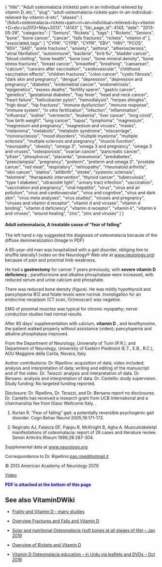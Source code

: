 {
    "title": "Adult osteomalacia (rickets) pain in an individual relieved by vitamin D, etc.",
    "slug": "adult-osteomalacia-rickets-pain-in-an-individual-relieved-by-vitamin-d-etc",
    "aliases": [
        "/Adult+osteomalacia+rickets+pain+in+an+individual+relieved+by+vitamin+D+etc+\u2013+May+2013",
        "/4143"
    ],
    "tiki_page_id": 4143,
    "date": "2013-05-28",
    "categories": [
        "Seniors",
        "Rickets"
    ],
    "tags": [
        "Rickets",
        "Seniors",
        "bone",
        "bone cancer",
        "cancer",
        "falls fractures",
        "rickets",
        "vitamin d"
    ],
    "associated_tags": [
        "CYPA",
        "CYPB",
        "CYPR",
        "EBV",
        "HRV",
        "PCOS",
        "RSV",
        "SAD",
        "ankle fractures",
        "anxiety",
        "asthma",
        "atherosclerosis",
        "atrial fibrillation",
        "autoimmune",
        "bacteria",
        "bird flu",
        "bladder cancer",
        "blood clotting",
        "bone health",
        "bone loss",
        "bone mineral density",
        "bone stress fractures",
        "breast cancer",
        "breastfed",
        "breathing",
        "caesarean",
        "calcium",
        "cancers after vaccination",
        "cardiovascular",
        "childhood vaccination effects",
        "children fractures",
        "colon cancer",
        "cystic fibrosis",
        "dark skin and pregnancy",
        "dengue",
        "depression",
        "depression and pregnancy",
        "diabetes",
        "endometrial cancer",
        "endometriosis",
        "epigenetics",
        "excess deaths",
        "fertility sperm",
        "gastric cancer",
        "genetics",
        "gestational diabetes",
        "hay fever",
        "head and neck cancer",
        "heart failure",
        "helicobacter pylori",
        "hemodialysis",
        "herpes shingles",
        "high dose",
        "hip fractures",
        "immune dysfunction",
        "immune response",
        "immune system",
        "in vitro fertilization",
        "infection",
        "inflammation",
        "influenza",
        "iodine",
        "ivermectin",
        "leukemia",
        "liver cancer",
        "long covid",
        "low birth weight",
        "lung cancer",
        "lupus",
        "lymphoma",
        "magnesium",
        "magnesium and pregnancy",
        "magnesium and viruses",
        "masks",
        "melanoma",
        "metabolic",
        "metabolic syndrome",
        "miscarriage",
        "mononucleosis",
        "mood disorders",
        "multiple myeloma",
        "multiple sclerosis",
        "multiple sclerosis and pregnancy",
        "muscle function",
        "neuropathy",
        "obesity",
        "omega 3",
        "omega 3 and pregnancy",
        "omega 3 and viruses",
        "osteoporosis",
        "ovarian cancer",
        "pancreatic cancer",
        "pfizer",
        "phosphorus",
        "placenta",
        "pneumonia",
        "prediabetes",
        "preeclampsia",
        "pregnancy",
        "preterm",
        "preterm and omega 3",
        "prostate cancer",
        "red meat",
        "respiratory",
        "retinopathy",
        "rheumatoid arthritis",
        "skin cancer",
        "statins",
        "stillbirth",
        "stroke",
        "systemic sclerosis",
        "telomere",
        "therapeutic intervention",
        "thyroid cancer",
        "tuberculosis",
        "type 1 diabetes",
        "ultraviolet light",
        "urinary tract infection",
        "vaccination",
        "vaccination and pregnancy",
        "viral hepatitis",
        "virus",
        "virus and air pollution",
        "virus and cardiovascular",
        "virus and cognitive",
        "virus and dark skin",
        "virus meta analyses",
        "virus studies",
        "viruses and pregnancy",
        "viruses and vitamin d receptor",
        "vitamin d and viruses",
        "vitamin d binding",
        "vitamin d deficiency",
        "vitamin d receptor",
        "vitamin k",
        "vitamin k and viruses",
        "wound healing",
        "zinc",
        "zinc and viruses"
    ]
}


#### Adult osteomalacia, A treatable cause of "fear of falling"

The left hand x-ray suggested the diagnosis of osteomalacia because of the diffuse demineralization.{Image in PDF}

A 65-year-old man was hospitalized with a gait disorder, obliging him to shuffle laterally1 (video on the Neurology® Web site at www.neurology.org) because of pain and proximal limb weakness. 

He had a  **gastrectomy**  for cancer 7 years previously, with  **severe vitamin D deficiency** ; parathormone and alkaline phosphatase were increased, with reduced serum and urine calcium and phosphate. 

There was reduced bone density (figure). He was mildly hypothyroid and pancytopenia B12 and folate levels were normal. Investigation for an endocrine neoplasm (CT scan, Octreoscan) was negative. 

EMG of proximal muscles was typical for chronic myopathy; nerve conduction studies had normal results.

After 80 days' supplementation with calcium,  **vitamin D** , and levothyroxine, the patient walked properly without assistance (video); pancytopenia and alkaline phosphatase improved.

From the Department of Neurology, University of Turin (P.R.), and Department of Neurology, University of Eastern Piedmont (E.T., E.B., R.C.), AOU Maggiore della Carita, Novara, Italy.

Author contributions: Dr. Ripellino: acquisition of data, video included; analysis and interpretation of data; writing and editing of the manuscript and of the video. Dr. Terazzi: analysis and interpretation of data. Dr. Bersano: analysis and interpretation of data. Dr. Cantello: study supervision. Study funding: No targeted funding reported.

Disclosure: Dr. Ripellino, Dr. Terazzi, and Dr. Bersano report no disclosures. Dr. Cantello has received a research grant from UCB International and a chairmanship fee from Glaxo Wellcome Italy. .

1. Kurlan R. "Fear of falling" gait: a potentially reversible psychogenic gait disorder. Cogn Behav Neurol 2005;18:171-172.

2. Reginato AJ, Falasca GF, Pappu R, McKnight B, Agha A. Musculoskeletal manifestations of osteomalacia: report of 26 cases and literature review. Semin Arthritis Rheum 1999;28:287-304.

Supplemental data at www.neurology.org

Correspondence to Dr. Ripellino:pao.ripe@hotmail.it

© 2013 American Academy of Neurology 2079

[Video](http://www.neurology.org/content/80/22/2079/suppl/DC1)

 **<span style="color:#00F;">PDF is attached at the bottom of this page</span>** 

## See also VitaminDWiki

* [Frailty and Vitamin D - many studies](/posts/frailty-and-vitamin-d-many-studies)

* [Overview Fractures and Falls and Vitamin D](/tags/overview-fractures-and-falls-and-vitamin-d.html)

* [Solar and nutritional Osteomalacia (soft bones at all stages of life) – Jan 2019](/tags/solar-and-nutritional-osteomalacia-soft-bones-at-all-stages-of-life-jan-2019.html)

* [Overview of Rickets and Vitamin D](/posts/overview-of-rickets-and-vitamin-d)

* [Vitamin D Osteomalacia education – in Urdu via leaflets and DVDs – Oct 2016](/tags/vitamin-d-osteomalacia-education-in-urdu-via-leaflets-and-dvds-oct-2016.html)